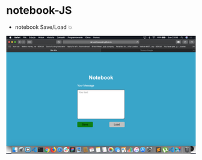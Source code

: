 # notebook-JS
* notebook Save/Load 💥

![notebook](https://github.com/KamilRozanski/notebook-JS/blob/master/src/assets/img/readme.png?raw=true)
